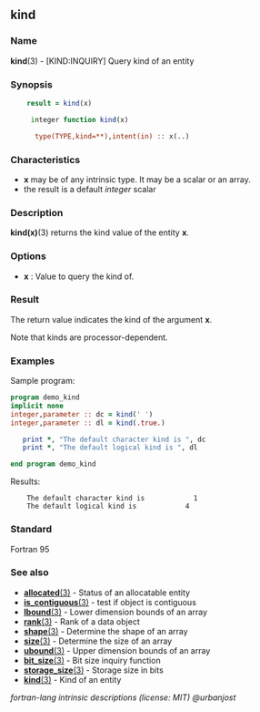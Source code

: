 ## kind

### **Name**

**kind**(3) - \[KIND:INQUIRY\] Query kind of an entity

### **Synopsis**
```fortran
    result = kind(x)
```
```fortran
     integer function kind(x)

      type(TYPE,kind=**),intent(in) :: x(..)
```
### **Characteristics**
 - **x** may be of any intrinsic type. It may be a scalar or an array.
 - the result is a default _integer_ scalar

### **Description**

   **kind(x)**(3) returns the kind value of the entity **x**.

### **Options**

- **x**
  : Value to query the kind of.

### **Result**

  The return value indicates the kind of the argument **x**.

  Note that kinds are processor-dependent.

### **Examples**

Sample program:
```fortran
program demo_kind
implicit none
integer,parameter :: dc = kind(' ')
integer,parameter :: dl = kind(.true.)

   print *, "The default character kind is ", dc
   print *, "The default logical kind is ", dl

end program demo_kind
```
Results:
```text
    The default character kind is            1
    The default logical kind is            4
```
### **Standard**

Fortran 95

### **See also**

- [**allocated**(3)](#allocated) -  Status of an allocatable entity
- [**is_contiguous**(3)](#is_contiguous) -  test if object is contiguous
- [**lbound**(3)](#lbound)    -  Lower dimension bounds of an array
- [**rank**(3)](#rank)      -  Rank of a data object
- [**shape**(3)](#shape)     -  Determine the shape of an array
- [**size**(3)](#size)      -  Determine the size of an array
- [**ubound**(3)](#ubound)    -  Upper dimension bounds of an array
- [**bit_size**(3)](#bit_size)  -  Bit size inquiry function
- [**storage_size**(3)](#storage_size) -  Storage size in bits
- [**kind**(3)](#kind)      -  Kind of an entity

 _fortran-lang intrinsic descriptions (license: MIT) \@urbanjost_
